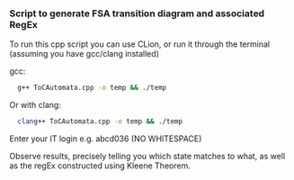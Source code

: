 ### Script to generate FSA transition diagram and associated RegEx

To run this cpp script you can use CLion, or run it through the terminal (assuming you have gcc/clang installed)

gcc:

``` bash
  g++ ToCAutomata.cpp -o temp && ./temp
```

Or with clang:

``` bash
  clang++ ToCAutomata.cpp -o temp && ./temp
```

Enter your IT login e.g. abcd036 (NO WHITESPACE)

Observe results, precisely telling you which state matches to what, as well as the regEx constructed using Kleene Theorem.
